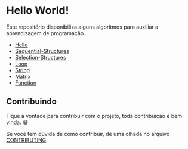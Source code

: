 # Hello World!

Este repositório disponibiliza alguns algoritmos para auxiliar a aprendizagem de programação. 

* [Hello](https://github.com/sswellington/hello-world/tree/master/pages/hello.md)
* [Sequential-Structures](https://github.com/sswellington/hello-world/tree/master/pages/sequential-structures.md)
* [Selection-Structures](https://github.com/sswellington/hello-world/tree/master/pages/selection-structures.md)
* [Loop](https://github.com/sswellington/hello-world/tree/master/pages/loop.md)
* [String](https://github.com/sswellington/hello-world/tree/master/pages/string.md)
* [Matrix](https://github.com/sswellington/hello-world/tree/master/pages/matrix.md)
* [Function](https://github.com/sswellington/hello-world/tree/master/pages/function.md)

## Contribuindo

Fique à vontade para contribuir com o projeto, toda contribuição é bem vinda. :grin:

Se você tem dúvida de como contribuir, dê uma olhada no arquivo [CONTRIBUTING](CONTRIBUTING.md).